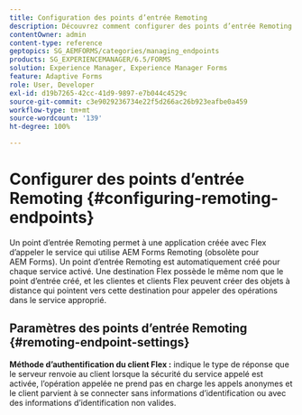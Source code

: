 ```yaml
---
title: Configuration des points d’entrée Remoting
description: Découvrez comment configurer des points d’entrée Remoting. Ce document explique comment permettre à l’application créée avec Flex d’appeler le service à l’aide d’AEM Forms Remoting.
contentOwner: admin
content-type: reference
geptopics: SG_AEMFORMS/categories/managing_endpoints
products: SG_EXPERIENCEMANAGER/6.5/FORMS
solution: Experience Manager, Experience Manager Forms
feature: Adaptive Forms
role: User, Developer
exl-id: d19b7265-42cc-41d9-9897-e7b044c4529c
source-git-commit: c3e9029236734e22f5d266ac26b923eafbe0a459
workflow-type: tm+mt
source-wordcount: '139'
ht-degree: 100%

---
```


# Configurer des points d’entrée Remoting {#configuring-remoting-endpoints}

Un point d’entrée Remoting permet à une application créée avec Flex dʼappeler le service qui utilise AEM Forms Remoting (obsolète pour AEM Forms). Un point d’entrée Remoting est automatiquement créé pour chaque service activé. Une destination Flex possède le même nom que le point d’entrée créé, et les clientes et clients Flex peuvent créer des objets à distance qui pointent vers cette destination pour appeler des opérations dans le service approprié.

## Paramètres des points d’entrée Remoting {#remoting-endpoint-settings}

**Méthode d’authentification du client Flex :** indique le type de réponse que le serveur renvoie au client lorsque la sécurité du service appelé est activée, l’opération appelée ne prend pas en charge les appels anonymes et le client parvient à se connecter sans informations d’identification ou avec des informations d’identification non valides.
